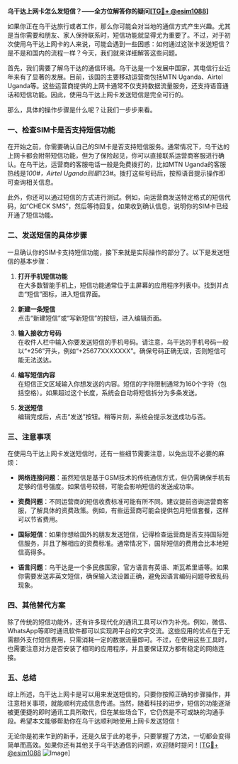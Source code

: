**乌干达上网卡怎么发短信？——全方位解答你的疑问[[TG💪+ @esim1088](https://t.me/s/esim1088)]**

如果你正在乌干达旅行或者工作，那么你可能会对当地的通信方式产生兴趣。尤其是当你需要和朋友、家人保持联系时，短信功能就显得尤为重要了。不过，对于初次使用乌干达上网卡的人来说，可能会遇到一些困惑：如何通过这张卡发送短信？是不是和国内的流程一样？今天，我们就来详细解答这些问题。

首先，我们需要了解乌干达的通信环境。乌干达是一个发展中国家，其电信行业近年来有了显著的发展。目前，该国的主要移动运营商包括MTN Uganda、Airtel Uganda等。这些运营商提供的上网卡通常不仅支持数据流量服务，还支持语音通话和短信功能。因此，使用乌干达上网卡发送短信是完全可行的。

那么，具体的操作步骤是什么呢？让我们一步步来看。

### 一、检查SIM卡是否支持短信功能

在开始之前，你需要确认自己的SIM卡是否支持短信服务。通常情况下，乌干达的上网卡都会附带短信功能，但为了保险起见，你可以直接联系运营商客服进行确认。在乌干达，运营商的客服电话一般是免费拨打的，比如MTN Uganda的客服热线是*100#，Airtel Uganda则是*123#。拨打这些号码后，按照语音提示操作即可查询相关信息。

此外，你还可以通过短信的方式进行测试。例如，向运营商发送特定格式的短信代码，如“CHECK SMS”，然后等待回复。如果收到确认信息，说明你的SIM卡已经开通了短信功能。

### 二、发送短信的具体步骤

一旦确认你的SIM卡支持短信功能，接下来就是实际操作的部分了。以下是发送短信的基本步骤：

1. **打开手机短信功能**  
   在大多数智能手机上，短信功能通常位于主屏幕的应用程序列表中。找到并点击“短信”图标，进入短信界面。

2. **新建一条短信**  
   点击“新建短信”或“写新短信”的按钮，进入编辑页面。

3. **输入接收方号码**  
   在收件人栏中输入你要发送短信的手机号码。请注意，乌干达的手机号码一般以“+256”开头，例如“+25677XXXXXXX”。确保号码正确无误，否则短信可能无法送达。

4. **编写短信内容**  
   在短信正文区域输入你想发送的内容。短信的字符限制通常为160个字符（包括空格）。如果超过这个长度，系统会自动将短信拆分为多条发送。

5. **发送短信**  
   编辑完成后，点击“发送”按钮。稍等片刻，系统会提示发送成功与否。

### 三、注意事项

在使用乌干达上网卡发送短信时，还有一些细节需要注意，以免出现不必要的麻烦：

- **网络连接问题**：虽然短信是基于GSM技术的传统通信方式，但仍需确保手机有足够的信号强度。如果信号较弱，可能会影响短信的发送成功率。
  
- **资费问题**：不同运营商的短信收费标准可能有所不同。建议提前咨询运营商客服，了解具体的资费政策。例如，有些运营商可能会提供包月短信套餐，这样可以节省费用。

- **国际短信**：如果你想给国外的朋友发送短信，记得检查运营商是否支持国际短信服务，并且了解相应的资费标准。通常情况下，国际短信的费用会比本地短信高得多。

- **语言问题**：乌干达是一个多民族国家，官方语言有英语、斯瓦希里语等。如果你需要发送非英文短信，确保输入法设置正确，避免因语言编码问题导致乱码现象。

### 四、其他替代方案

除了传统的短信功能外，还有许多现代化的通讯工具可以作为补充。例如，微信、WhatsApp等即时通讯软件都可以实现跨平台的文字交流。这些应用的优点在于无需额外支付短信费用，只需消耗一定的数据流量即可。不过，在使用这些工具时，也需要注意对方是否安装了相同的应用程序，并且要保证双方都有稳定的网络连接。

### 五、总结

综上所述，乌干达上网卡是可以用来发送短信的，只要你按照正确的步骤操作，并注意相关事项，就能顺利完成信息传递。当然，随着科技的进步，短信的功能逐渐被更便捷的即时通讯工具所取代，但在某些场合下，它仍然是不可或缺的沟通手段。希望本文能够帮助你在乌干达顺利地使用上网卡发送短信！

无论你是初来乍到的新手，还是久居于此的老手，只要掌握了方法，一切都会变得简单而高效。如果你还有其他关于乌干达通信的问题，欢迎随时提问！[[TG💪+ @esim1088](https://t.me/s/esim1088) ![Image](https://i.postimg.cc/4NQfJmqS/Snipaste-2025-05-13-00-14-12.png)]